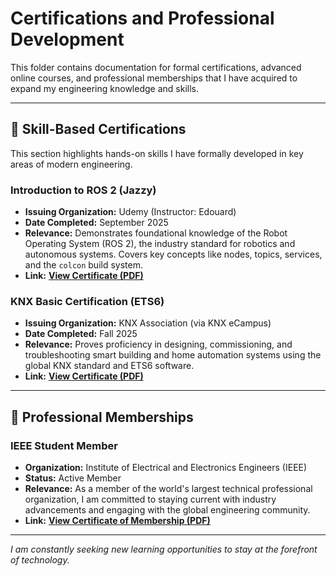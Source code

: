 # Certifications and Professional Development

This folder contains documentation for formal certifications, advanced online courses, and professional memberships that I have acquired to expand my engineering knowledge and skills.

---

## 📜 Skill-Based Certifications

This section highlights hands-on skills I have formally developed in key areas of modern engineering.

### Introduction to ROS 2 (Jazzy)
*   **Issuing Organization:** Udemy (Instructor: Edouard)
*   **Date Completed:** September 2025
*   **Relevance:** Demonstrates foundational knowledge of the Robot Operating System (ROS 2), the industry standard for robotics and autonomous systems. Covers key concepts like nodes, topics, services, and the `colcon` build system.
*   **Link:** [**View Certificate (PDF)**](./ROS2_Intro_Certificate.pdf)

### KNX Basic Certification (ETS6)
*   **Issuing Organization:** KNX Association (via KNX eCampus)
*   **Date Completed:** Fall 2025
*   **Relevance:** Proves proficiency in designing, commissioning, and troubleshooting smart building and home automation systems using the global KNX standard and ETS6 software.
*   **Link:** [**View Certificate (PDF)**](./KNX_eCampus_ETS6_Certificate.pdf)

---

## 🤝 Professional Memberships

### IEEE Student Member
*   **Organization:** Institute of Electrical and Electronics Engineers (IEEE)
*   **Status:** Active Member
*   **Relevance:** As a member of the world's largest technical professional organization, I am committed to staying current with industry advancements and engaging with the global engineering community.
*   **Link:** [**View Certificate of Membership (PDF)**](./IEEE_certificate_of_membership.pdf)

---
*I am constantly seeking new learning opportunities to stay at the forefront of technology.*
